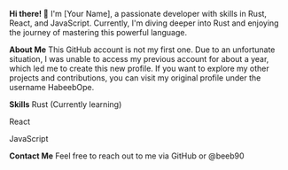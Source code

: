 **Hi there! 👋**
I'm [Your Name], a passionate developer with skills in Rust, React, and JavaScript. Currently, I'm diving deeper into Rust and enjoying the journey of mastering this powerful language.

**About Me**
This GitHub account is not my first one. Due to an unfortunate situation, I was unable to access my previous account for about a year, which led me to create this new profile. If you want to explore my other projects and contributions, you can visit my original profile under the username HabeebOpe.

**Skills**
Rust (Currently learning)

React

JavaScript

**Contact Me**
Feel free to reach out to me via GitHub or @beeb90
